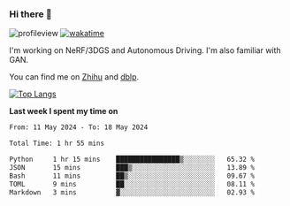 ### Hi there 👋

![profileview](https://komarev.com/ghpvc/?username=bo233)
[![wakatime](https://wakatime.com/badge/user/018cb0e5-1559-4aa8-b3db-0d1aedf11b29.svg)](https://wakatime.com/@018cb0e5-1559-4aa8-b3db-0d1aedf11b29)

I'm working on NeRF/3DGS and Autonomous Driving. 
I'm also familiar with GAN.

You can find me on [Zhihu](https://www.zhihu.com/people/bo233) and [dblp](https://dblp.org/pid/331/1520.html).

[![Top Langs](https://github-readme-stats.vercel.app/api/top-langs/?username=bo233&hide=html,css&layout=compact)](https://github.com/anuraghazra/github-readme-stats)

**Last week I spent my time on**
<!--START_SECTION:waka-->

```txt
From: 11 May 2024 - To: 18 May 2024

Total Time: 1 hr 55 mins

Python     1 hr 15 mins    ████████████████▒░░░░░░░░   65.32 %
JSON       15 mins         ███▒░░░░░░░░░░░░░░░░░░░░░   13.89 %
Bash       11 mins         ██▒░░░░░░░░░░░░░░░░░░░░░░   09.67 %
TOML       9 mins          ██░░░░░░░░░░░░░░░░░░░░░░░   08.11 %
Markdown   3 mins          ▓░░░░░░░░░░░░░░░░░░░░░░░░   02.93 %
```

<!--END_SECTION:waka-->
